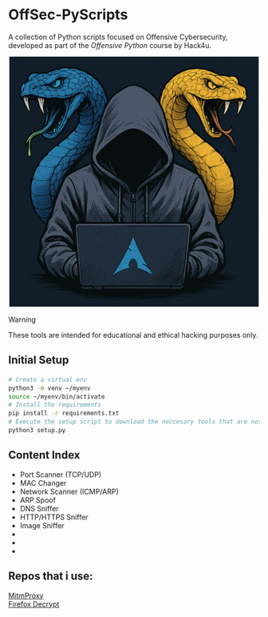 # OffSec-PyScripts
A collection of Python scripts focused on Offensive Cybersecurity, developed as part of the *Offensive Python* course by Hack4u.<br>

<p align="center">
    <img src="websites/test_website/img/image.png" alt="alt text" width="500" height="500"/>
</p>

> [!WARNING]
> These tools are intended for educational and ethical hacking purposes only.

## Initial Setup

```sh
# Create a virtual env
python3 -m venv ~/myenv
source ~/myenv/bin/activate
# Install the requirements
pip install -r requirements.txt
# Execute the setup script to download the neccesary tools that are not from this repo but they are neccesary
python3 setup.py
```

## Content Index
- Port Scanner (TCP/UDP)
- MAC Changer
- Network Scanner (ICMP/ARP)
- ARP Spoof 
- DNS Sniffer
- HTTP/HTTPS Sniffer
- Image Sniffer
- 
- 
- 

## Repos that i use:
[MitmProxy](https://github.com/mitmproxy/mitmproxy)<br>
[Firefox Decrypt](https://github.com/unode/firefox_decrypt)<br>
